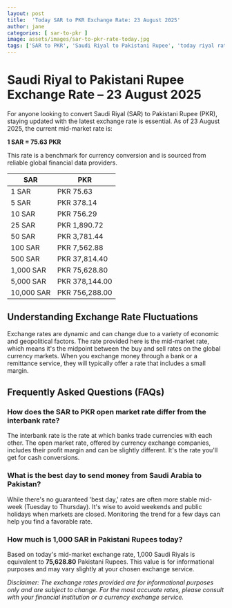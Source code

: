 ```yaml
---
layout: post
title:  'Today SAR to PKR Exchange Rate: 23 August 2025'
author: jane
categories: [ sar-to-pkr ]
image: assets/images/sar-to-pkr-rate-today.jpg
tags: ['SAR to PKR', 'Saudi Riyal to Pakistani Rupee', 'today riyal rate in pakistan', 'saudi riyal rate', 'open market riyal rate']
---
```


# Saudi Riyal to Pakistani Rupee Exchange Rate – 23 August 2025

For anyone looking to convert Saudi Riyal (SAR) to Pakistani Rupee (PKR), staying updated with the latest exchange rate is essential. As of 23 August 2025, the current mid-market rate is:

**1 SAR = 75.63 PKR**

This rate is a benchmark for currency conversion and is sourced from reliable global financial data providers.

| SAR | PKR |
| --- | --- |
| 1 SAR | PKR 75.63 |
| 5 SAR | PKR 378.14 |
| 10 SAR | PKR 756.29 |
| 25 SAR | PKR 1,890.72 |
| 50 SAR | PKR 3,781.44 |
| 100 SAR | PKR 7,562.88 |
| 500 SAR | PKR 37,814.40 |
| 1,000 SAR | PKR 75,628.80 |
| 5,000 SAR | PKR 378,144.00 |
| 10,000 SAR | PKR 756,288.00 |


## Understanding Exchange Rate Fluctuations

Exchange rates are dynamic and can change due to a variety of economic and geopolitical factors. The rate provided here is the mid-market rate, which means it's the midpoint between the buy and sell rates on the global currency markets. When you exchange money through a bank or a remittance service, they will typically offer a rate that includes a small margin.

## Frequently Asked Questions (FAQs)

### How does the SAR to PKR open market rate differ from the interbank rate?

The interbank rate is the rate at which banks trade currencies with each other. The open market rate, offered by currency exchange companies, includes their profit margin and can be slightly different. It's the rate you'll get for cash conversions.

### What is the best day to send money from Saudi Arabia to Pakistan?

While there's no guaranteed 'best day,' rates are often more stable mid-week (Tuesday to Thursday). It's wise to avoid weekends and public holidays when markets are closed. Monitoring the trend for a few days can help you find a favorable rate.

### How much is 1,000 SAR in Pakistani Rupees today?

Based on today's mid-market exchange rate, 1,000 Saudi Riyals is equivalent to **75,628.80** Pakistani Rupees. This value is for informational purposes and may vary slightly at your chosen exchange service.



*Disclaimer: The exchange rates provided are for informational purposes only and are subject to change. For the most accurate rates, please consult with your financial institution or a currency exchange service.*
